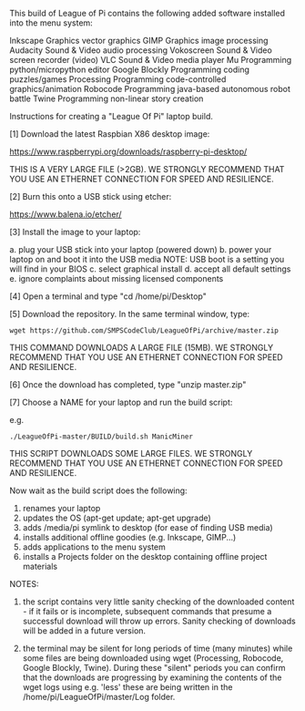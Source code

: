 This build of League of Pi contains the following added
software installed into the menu system:


Inkscape	Graphics	vector graphics
GIMP		Graphics	image processing
Audacity	Sound & Video	audio processing
Vokoscreen	Sound & Video	screen recorder (video)
VLC		Sound & Video	media player
Mu		Programming	python/micropython editor
Google Blockly	Programming 	coding puzzles/games
Processing	Programming	code-controlled graphics/animation 
Robocode	Programming	java-based autonomous robot battle
Twine		Programming	non-linear story creation


Instructions for creating a "League Of Pi" laptop build.


[1] Download the latest Raspbian X86 desktop image:

https://www.raspberrypi.org/downloads/raspberry-pi-desktop/

THIS IS A VERY LARGE FILE (>2GB). WE STRONGLY RECOMMEND THAT 
YOU USE AN ETHERNET CONNECTION FOR SPEED AND RESILIENCE.


[2] Burn this onto a USB stick using etcher:

https://www.balena.io/etcher/


[3] Install the image to your laptop:

a. plug your USB stick into your laptop (powered down)
b. power your laptop on and boot it into the USB media 
NOTE: USB boot is a setting you will find in your BIOS
c. select graphical install
d. accept all default settings
e. ignore complaints about missing licensed components


[4] Open a terminal and type "cd /home/pi/Desktop"


[5] Download the repository. In the same terminal window, type:

```
wget https://github.com/SMPSCodeClub/LeagueOfPi/archive/master.zip
```

THIS COMMAND DOWNLOADS A LARGE FILE (15MB). WE STRONGLY RECOMMEND 
THAT YOU USE AN ETHERNET CONNECTION FOR SPEED AND RESILIENCE.


[6] Once the download has completed, type "unzip master.zip"


[7] Choose a NAME for your laptop and run the build script:

e.g. 
```
./LeagueOfPi-master/BUILD/build.sh ManicMiner
```

THIS SCRIPT DOWNLOADS SOME LARGE FILES. WE STRONGLY RECOMMEND 
THAT YOU USE AN ETHERNET CONNECTION FOR SPEED AND RESILIENCE.

Now wait as the build script does the following:

1. renames your laptop
2. updates the OS (apt-get update; apt-get upgrade)
3. adds /media/pi symlink to desktop (for ease of finding USB media) 
4. installs additional offline goodies (e.g. Inkscape, GIMP...)
5. adds applications to the menu system
6. installs a Projects folder on the desktop containing offline project materials

NOTES:

1. the script contains very little sanity checking of the downloaded 
content - if it fails or is incomplete, subsequent commands that 
presume a successful download will throw up errors. Sanity checking
of downloads will be added in a future version.

2. the terminal may be silent for long periods of time (many minutes)
while some files are being downloaded using wget (Processing, Robocode, 
Google Blockly, Twine). During these "silent" periods you can confirm 
that the downloads are progressing by examining the contents of the 
wget logs using e.g. 'less' these are being written in the 
/home/pi/LeagueOfPi/master/Log folder.
